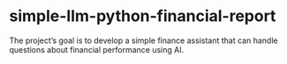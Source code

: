 # simple-llm-python-financial-report
 The project’s goal is to develop a simple finance assistant that can handle questions about financial performance using AI.
